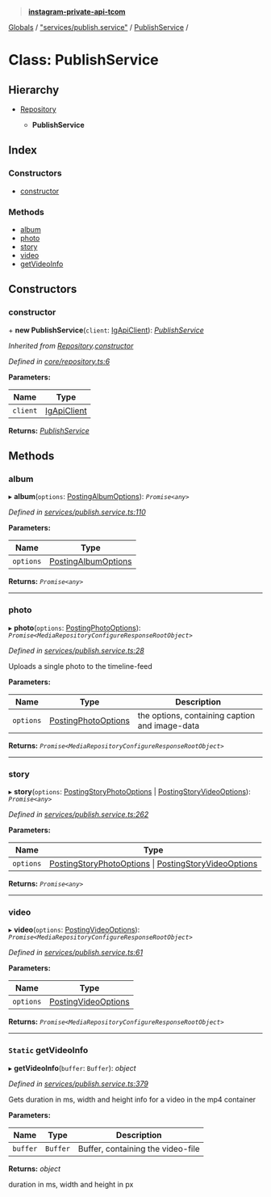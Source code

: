 > **[instagram-private-api-tcom](../README.md)**

[Globals](../README.md) / ["services/publish.service"](../modules/_services_publish_service_.md) / [PublishService](_services_publish_service_.publishservice.md) /

# Class: PublishService

## Hierarchy

* [Repository](_core_repository_.repository.md)

  * **PublishService**

## Index

### Constructors

* [constructor](_services_publish_service_.publishservice.md#constructor)

### Methods

* [album](_services_publish_service_.publishservice.md#album)
* [photo](_services_publish_service_.publishservice.md#photo)
* [story](_services_publish_service_.publishservice.md#story)
* [video](_services_publish_service_.publishservice.md#video)
* [getVideoInfo](_services_publish_service_.publishservice.md#static-getvideoinfo)

## Constructors

###  constructor

\+ **new PublishService**(`client`: [IgApiClient](_core_client_.igapiclient.md)): *[PublishService](_services_publish_service_.publishservice.md)*

*Inherited from [Repository](_core_repository_.repository.md).[constructor](_core_repository_.repository.md#constructor)*

*Defined in [core/repository.ts:6](https://github.com/cuonglnhust/instagram-private-api-tcom/blob/master/src/core/repository.ts#L6)*

**Parameters:**

Name | Type |
------ | ------ |
`client` | [IgApiClient](_core_client_.igapiclient.md) |

**Returns:** *[PublishService](_services_publish_service_.publishservice.md)*

## Methods

###  album

▸ **album**(`options`: [PostingAlbumOptions](../interfaces/_types_posting_album_options_.postingalbumoptions.md)): *`Promise<any>`*

*Defined in [services/publish.service.ts:110](https://github.com/cuonglnhust/instagram-private-api-tcom/blob/3e16058/src/services/publish.service.ts#L110)*

**Parameters:**

Name | Type |
------ | ------ |
`options` | [PostingAlbumOptions](../interfaces/_types_posting_album_options_.postingalbumoptions.md) |

**Returns:** *`Promise<any>`*

___

###  photo

▸ **photo**(`options`: [PostingPhotoOptions](../interfaces/_types_posting_photo_options_.postingphotooptions.md)): *`Promise<MediaRepositoryConfigureResponseRootObject>`*

*Defined in [services/publish.service.ts:28](https://github.com/cuonglnhust/instagram-private-api-tcom/blob/3e16058/src/services/publish.service.ts#L28)*

Uploads a single photo to the timeline-feed

**Parameters:**

Name | Type | Description |
------ | ------ | ------ |
`options` | [PostingPhotoOptions](../interfaces/_types_posting_photo_options_.postingphotooptions.md) | the options, containing caption and image-data  |

**Returns:** *`Promise<MediaRepositoryConfigureResponseRootObject>`*

___

###  story

▸ **story**(`options`: [PostingStoryPhotoOptions](../interfaces/_types_posting_photo_options_.postingstoryphotooptions.md) | [PostingStoryVideoOptions](../interfaces/_types_posting_video_options_.postingstoryvideooptions.md)): *`Promise<any>`*

*Defined in [services/publish.service.ts:262](https://github.com/cuonglnhust/instagram-private-api-tcom/blob/3e16058/src/services/publish.service.ts#L262)*

**Parameters:**

Name | Type |
------ | ------ |
`options` | [PostingStoryPhotoOptions](../interfaces/_types_posting_photo_options_.postingstoryphotooptions.md) \| [PostingStoryVideoOptions](../interfaces/_types_posting_video_options_.postingstoryvideooptions.md) |

**Returns:** *`Promise<any>`*

___

###  video

▸ **video**(`options`: [PostingVideoOptions](../interfaces/_types_posting_video_options_.postingvideooptions.md)): *`Promise<MediaRepositoryConfigureResponseRootObject>`*

*Defined in [services/publish.service.ts:61](https://github.com/cuonglnhust/instagram-private-api-tcom/blob/3e16058/src/services/publish.service.ts#L61)*

**Parameters:**

Name | Type |
------ | ------ |
`options` | [PostingVideoOptions](../interfaces/_types_posting_video_options_.postingvideooptions.md) |

**Returns:** *`Promise<MediaRepositoryConfigureResponseRootObject>`*

___

### `Static` getVideoInfo

▸ **getVideoInfo**(`buffer`: `Buffer`): *object*

*Defined in [services/publish.service.ts:379](https://github.com/cuonglnhust/instagram-private-api-tcom/blob/3e16058/src/services/publish.service.ts#L379)*

Gets duration in ms, width and height info for a video in the mp4 container

**Parameters:**

Name | Type | Description |
------ | ------ | ------ |
`buffer` | `Buffer` | Buffer, containing the video-file |

**Returns:** *object*

duration in ms, width and height in px
